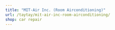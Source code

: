 ```yaml
---
title: "MIT-Air Inc. (Room Airconditioning)"
url: /taytay/mit-air-inc-room-airconditioning/
shop: car repair
---
```

